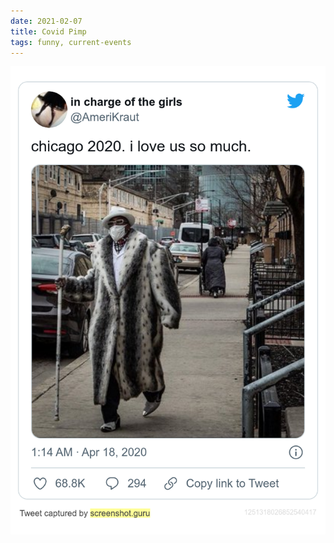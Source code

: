 ```yaml
---
date: 2021-02-07
title: Covid Pimp
tags: funny, current-events
---
```


![pimp.png](https://raw.githubusercontent.com/muneer78/muneer78.github.io/master/images/pimp.png)

